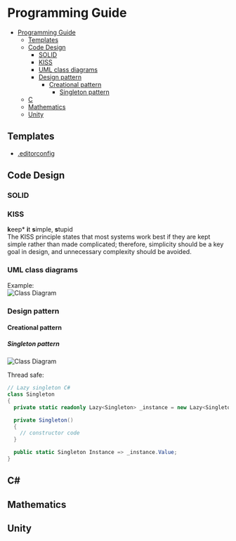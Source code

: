 # Programming Guide

- [Programming Guide](#programming-guide)
  - [Templates](#templates)
  - [Code Design](#code-design)
    - [SOLID](#solid)
    - [KISS](#kiss)
    - [UML class diagrams](#uml-class-diagrams)
    - [Design pattern](#design-pattern)
      - [Creational pattern](#creational-pattern)
        - [Singleton pattern](#singleton-pattern)
  - [C](#c)
  - [Mathematics](#mathematics)
  - [Unity](#unity)

## Templates

 - [.editorconfig](templates/.editorconfig)

## Code Design

### SOLID

### KISS
**k**eep* **i**t **s**imple, **s**tupid  
The KISS principle states that most systems work best if they are kept simple rather than made complicated; therefore, simplicity should be a key goal in design, and unnecessary complexity should be avoided. 

### UML class diagrams

Example:  
![Class Diagram](http://www.plantuml.com/plantuml/proxy?src=https://raw.githubusercontent.com/Projektanker/programming-guide/master/uml/example.puml)

### Design pattern

#### Creational pattern

##### Singleton pattern

![Class Diagram](http://www.plantuml.com/plantuml/proxy?src=https://raw.githubusercontent.com/Projektanker/programming-guide/master/uml/singleton.puml)


Thread safe:
```cs
// Lazy singleton C#
class Singleton
{
  private static readonly Lazy<Singleton> _instance = new Lazy<Singleton>(() => new Singleton());

  private Singleton()
  {
    // constructor code
  }

  public static Singleton Instance => _instance.Value;  
}
```


## C#

## Mathematics

## Unity